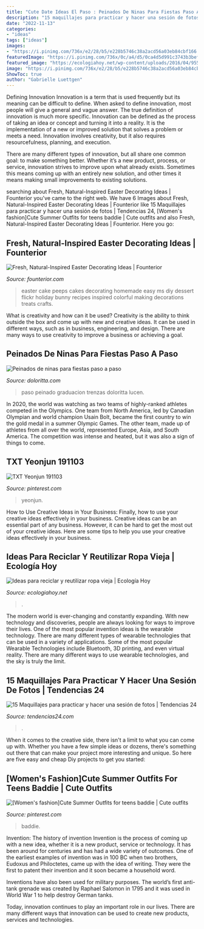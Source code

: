 ```yaml
---
title: "Cute Date Ideas El Paso : Peinados De Ninas Para Fiestas Paso A Paso"
description: "15 maquillajes para practicar y hacer una sesión de fotos"
date: "2022-11-13"
categories:
- "ideas"
tags: ["ideas"]
images:
- "https://i.pinimg.com/736x/e2/28/b5/e228b5746c38a2acd56a03eb84cbf166.jpg"
featuredImage: "https://i.pinimg.com/736x/0c/a4/d5/0ca4d5d991c3743b3befa458a402734f.jpg"
featured_image: "https://ecologiahoy.net/wp-content/uploads/2016/04/955e82edcc838879ae6601a303672ef5.jpg"
image: "https://i.pinimg.com/736x/e2/28/b5/e228b5746c38a2acd56a03eb84cbf166.jpg"
ShowToc: true
author: "Gabrielle Luettgen"
---
```



Defining Innovation
Innovation is a term that is used frequently but its meaning can be difficult to define. When asked to define innovation, most people will give a general and vague answer. The true definition of innovation is much more specific.
Innovation can be defined as the process of taking an idea or concept and turning it into a reality. It is the implementation of a new or improved solution that solves a problem or meets a need. Innovation involves creativity, but it also requires resourcefulness, planning, and execution.

There are many different types of innovation, but all share one common goal: to make something better. Whether it’s a new product, process, or service, innovation strives to improve upon what already exists. Sometimes this means coming up with an entirely new solution, and other times it means making small improvements to existing solutions.

	

		
searching about Fresh, Natural-Inspired Easter Decorating Ideas | Founterior you've came to the right web. We have 6 Images about Fresh, Natural-Inspired Easter Decorating Ideas | Founterior like 15 Maquillajes para practicar y hacer una sesión de fotos | Tendencias 24, [Women&#039;s fashion]Cute Summer Outfits for teens baddie | Cute outfits and also Fresh, Natural-Inspired Easter Decorating Ideas | Founterior. Here you go:
		
    
## Fresh, Natural-Inspired Easter Decorating Ideas | Founterior

<img loading=lazy src="http://founterior.com/wp-content/uploads/2014/03/Homemade-Easter-cake-450x600.jpg" onerror="this.onerror=null;this.src='https://tse2.mm.bing.net/th?id=OIP.7yYdUYrk4t5U0skeOur80gAAAA&amp;pid=15.1';" alt="Fresh, Natural-Inspired Easter Decorating Ideas | Founterior">

_Source: founterior.com_

>easter cake peeps cakes decorating homemade easy ms diy dessert flickr holiday bunny recipes inspired colorful making decorations treats crafts. 

	

What is creativity and how can it be used?
Creativity is the ability to think outside the box and come up with new and creative ideas. It can be used in different ways, such as in business, engineering, and design. There are many ways to use creativity to improve a business or achieving a goal.

    
## Peinados De Ninas Para Fiestas Paso A Paso

<img loading=lazy src="http://doloritta.com/images4/peinados-de-ninas-para-fiestas-paso-a-paso/peinados-de-ninas-para-fiestas-paso-a-paso-70_7.jpg" onerror="this.onerror=null;this.src='https://tse2.mm.bing.net/th?id=OIP.xRrGtxqC3b_XgrwifSYGBAAAAA&amp;pid=15.1';" alt="Peinados de ninas para fiestas paso a paso">

_Source: doloritta.com_

>paso peinado graduacion trenzas doloritta lucen. 

	

In 2020, the world was watching as two teams of highly-ranked athletes competed in the Olympics. One team from North America, led by Canadian Olympian and world champion Usain Bolt, became the first country to win the gold medal in a summer Olympic Games. The other team, made up of athletes from all over the world, represented Europe, Asia, and South America. The competition was intense and heated, but it was also a sign of things to come.

    
## TXT Yeonjun 191103

<img loading=lazy src="https://i.pinimg.com/736x/e2/28/b5/e228b5746c38a2acd56a03eb84cbf166.jpg" onerror="this.onerror=null;this.src='https://tse1.mm.bing.net/th?id=OIP.C_8E6rH-A1BvfPIrYyIzHgHaLG&amp;pid=15.1';" alt="TXT Yeonjun 191103">

_Source: pinterest.com_

>yeonjun. 

	

How to Use Creative Ideas in Your Business: Finally, how to use your creative ideas effectively in your business.
Creative ideas can be an essential part of any business. However, it can be hard to get the most out of your creative ideas. Here are some tips to help you use your creative ideas effectively in your business.

    
## Ideas Para Reciclar Y Reutilizar Ropa Vieja | Ecología Hoy

<img loading=lazy src="https://ecologiahoy.net/wp-content/uploads/2016/04/955e82edcc838879ae6601a303672ef5.jpg" onerror="this.onerror=null;this.src='https://tse3.mm.bing.net/th?id=OIP.tRafu0YRuYRGBuwTG9EumgHaFA&amp;pid=15.1';" alt="Ideas para reciclar y reutilizar ropa vieja | Ecología Hoy">

_Source: ecologiahoy.net_

>. 

	

The modern world is ever-changing and constantly expanding. With new technology and discoveries, people are always looking for ways to improve their lives. One of the most popular invention ideas is the wearable technology. There are many different types of wearable technologies that can be used in a variety of applications. Some of the most popular Wearable Technologies include Bluetooth, 3D printing, and even virtual reality. There are many different ways to use wearable technologies, and the sky is truly the limit.

    
## 15 Maquillajes Para Practicar Y Hacer Una Sesión De Fotos | Tendencias 24

<img loading=lazy src="https://www.tendencias24.com/wp-content/uploads/2020/10/Maquillaje-1-1-394x700-1.jpg" onerror="this.onerror=null;this.src='https://tse2.mm.bing.net/th?id=OIP.RVkgQcs0HjS0Cys7a4XQVgAAAA&amp;pid=15.1';" alt="15 Maquillajes para practicar y hacer una sesión de fotos | Tendencias 24">

_Source: tendencias24.com_

>. 

	

When it comes to the creative side, there isn't a limit to what you can come up with. Whether you have a few simple ideas or dozens, there's something out there that can make your project more interesting and unique. So here are five easy and cheap Diy projects to get you started: 

    
## [Women&#039;s Fashion]Cute Summer Outfits For Teens Baddie | Cute Outfits

<img loading=lazy src="https://i.pinimg.com/736x/0c/a4/d5/0ca4d5d991c3743b3befa458a402734f.jpg" onerror="this.onerror=null;this.src='https://tse4.mm.bing.net/th?id=OIP.rknbSR1YwwIyrp9u2hVPKAHaNe&amp;pid=15.1';" alt="[Women&#039;s fashion]Cute Summer Outfits for teens baddie | Cute outfits">

_Source: pinterest.com_

>baddie. 

	

Invention: The history of invention
Invention is the process of coming up with a new idea, whether it is a new product, service or technology. It has been around for centuries and has had a wide variety of outcomes. 
One of the earliest examples of invention was in 100 BC when two brothers, Eudoxus and Philoctetes, came up with the idea of writing. They were the first to patent their invention and it soon became a household word. 

Inventions have also been used for military purposes. The world’s first anti-tank grenade was created by Raphael Salomon in 1795 and it was used in World War 1 to help destroy German tanks. 

Today, innovation continues to play an important role in our lives. There are many different ways that innovation can be used to create new products, services and technologies.

